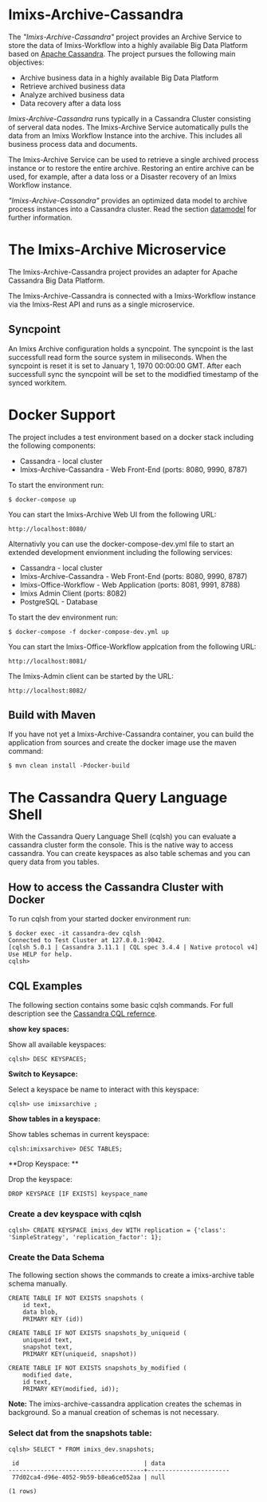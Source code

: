 # Imixs-Archive-Cassandra
The _"Imixs-Archive-Cassandra"_ project provides an Archive Service to store the data of Imixs-Workflow into a highly available Big Data Platform based on [Apache Cassandra](http://cassandra.apache.org/). The project pursues the following main objectives:

 - Archive business data in a highly available Big Data Platform
 - Retrieve archived business data 
 - Analyze archived business data 
 - Data recovery after a data loss 

_Imixs-Archive-Cassandra_ runs  typically in a Cassandra Cluster consisting of serveral data nodes. The Imixs-Archive Service automatically pulls the data from an Imixs Workflow Instance into the archive. This includes all business process data and documents. 

The Imixs-Archive Service can be used to retrieve a single archived process instance or to restore the entire archive. Restoring an entire archive can be used, for example, after a data loss or a Disaster recovery of an Imixs Workflow instance. 


_"Imixs-Archive-Cassandra"_  provides an optimized data model to archive process instances into a Cassandra cluster. Read the section [datamodel](docs/DATAMODEL.md) for further information.


# The Imixs-Archive Microservice



The Imixs-Archive-Cassandra project provides an adapter for Apache Cassandra Big Data Platform.

The Imixs-Archive-Cassandra is connected with a Imixs-Workflow instance via the Imixs-Rest API and runs as a single microservice. 

## Syncpoint

An Imixs Archive configuration holds a syncpoint. The syncpoint is the last successfull read form the source system in miliseconds. 
When the syncpoint is reset it is set to January 1, 1970 00:00:00 GMT.
After each successfull sync the syncpoint will be set to the modidfied timestamp of the synced workitem. 



# Docker Support

The project includes a test environment based on a docker stack including the following components:

* Cassandra - local cluster
* Imixs-Archive-Cassandra - Web Front-End (ports: 8080, 9990, 8787)

To start the environment run:
	
	$ docker-compose up

You can start the Imixs-Archive Web UI from the following URL:

	http://localhost:8080/

	 	 	
Alternativly you can use the docker-compose-dev.yml file to start an extended development envionment including the following services:

* Cassandra - local cluster
* Imixs-Archive-Cassandra - Web Front-End (ports: 8080, 9990, 8787)
* Imixs-Office-Workflow - Web Application (ports: 8081, 9991, 8788)
* Imixs Admin Client (ports: 8082)
* PostgreSQL - Database

To start the dev environment run: 

	$ docker-compose -f docker-compose-dev.yml up

You can start the Imixs-Office-Workflow applcation from the following URL:

	http://localhost:8081/

The Imixs-Admin client can be started by the URL:
		
	http://localhost:8082/


## Build with Maven 

If you have not yet a Imixs-Archive-Cassandra container, you can build the application from sources and create the docker image use the maven command:

	$ mvn clean install -Pdocker-build


# The Cassandra Query Language Shell 

With the  Cassandra Query Language Shell (cqlsh) you can evaluate a cassandra cluster form the console. This is the native way to access cassandra. You can create keyspaces as also table schemas and you can query data from you tables. 

## How to access the Cassandra Cluster with Docker

To run cqlsh from your started docker environment run:

	$ docker exec -it cassandra-dev cqlsh
	Connected to Test Cluster at 127.0.0.1:9042.
	[cqlsh 5.0.1 | Cassandra 3.11.1 | CQL spec 3.4.4 | Native protocol v4]
	Use HELP for help.
	cqlsh>

## CQL Examples
The following section contains some basic cqlsh commands. For full description see the [Cassandra CQL refernce](https://docs.datastax.com/en/dse/6.0/cql/). 

**show key spaces:**

Show all available keyspaces:

	cqlsh> DESC KEYSPACES;	
	
**Switch to Keysapce:**

Select a keyspace be name to interact with this keyspace:

	cqlsh> use imixsarchive ;
	
**Show tables in a keyspace:**	

Show tables schemas in current keyspace: 

	cqlsh:imixsarchive> DESC TABLES;
	
**Drop Keyspace: ** 

Drop the keyspace: 

	DROP KEYSPACE [IF EXISTS] keyspace_name

### Create a dev keyspace with cqlsh

	cqlsh> CREATE KEYSPACE imixs_dev WITH replication = {'class': 'SimpleStrategy', 'replication_factor': 1};
	
	
### Create the Data Schema

The following section shows the commands to create a imixs-archive table schema manually. 

	CREATE TABLE IF NOT EXISTS snapshots (
		id text, 
		data blob, 
		PRIMARY KEY (id))
	
	CREATE TABLE IF NOT EXISTS snapshots_by_uniqueid (
		uniqueid text,
		snapshot text, 
		PRIMARY KEY(uniqueid, snapshot))
	
	CREATE TABLE IF NOT EXISTS snapshots_by_modified (
		modified date,
		id text,
		PRIMARY KEY(modified, id));

**Note:** The imixs-archive-cassandra application creates the schemas in background. So a manual creation of schemas is not necessary. 
	
### Select dat from the snapshots table:

	cqlsh> SELECT * FROM imixs_dev.snapshots;
	
	 id                                   | data 
	--------------------------------------+-----------------------
	 77d02ca4-d96e-4052-9b59-b8ea6ce052aa | null 
	
	(1 rows)



